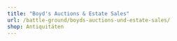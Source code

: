 ```yaml
---
title: "Boyd's Auctions & Estate Sales"
url: /battle-ground/boyds-auctions-und-estate-sales/
shop: Antiquitäten
---
```

